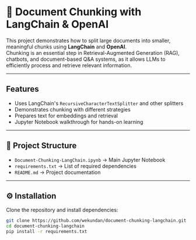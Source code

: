 # 📘 Document Chunking with LangChain & OpenAI

This project demonstrates how to split large documents into smaller, meaningful chunks using **LangChain** and **OpenAI**.  
Chunking is an essential step in Retrieval-Augmented Generation (RAG), chatbots, and document-based Q&A systems, as it allows LLMs to efficiently process and retrieve relevant information.

---

##  Features
- Uses LangChain's `RecursiveCharacterTextSplitter` and other splitters
- Demonstrates chunking with different strategies
- Prepares text for embeddings and retrieval
- Jupyter Notebook walkthrough for hands-on learning

---

## 📂 Project Structure
- `Document-Chunking-LangChain.ipynb` → Main Jupyter Notebook  
- `requirements.txt` → List of required dependencies  
- `README.md` → Project documentation  

---

## ⚙️ Installation
Clone the repository and install dependencies:

```bash
git clone https://github.com/wekundan/document-chunking-langchain.git
cd document-chunking-langchain
pip install -r requirements.txt
